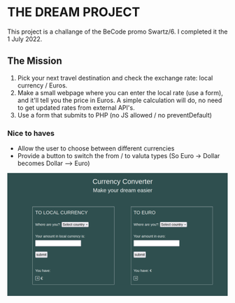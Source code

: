 # THE DREAM PROJECT    

This project is a challange of the BeCode promo Swartz/6. I completed it the 1 July 2022.

## The Mission

1. Pick your next travel destination and check the exchange rate: local currency / Euros.
2. Make a small webpage where you can enter the local rate (use a form), and it'll tell you the price in Euros. A simple calculation will do, no need to get updated rates from external API's.
3. Use a form that submits to PHP (no JS allowed / no preventDefault)

### Nice to haves

- Allow the user to choose between different currencies
- Provide a button to switch the from / to valuta types (So Euro -> Dollar becomes Dollar --> Euro)    


![The Dream](/IMAGES/the_dream.png)
